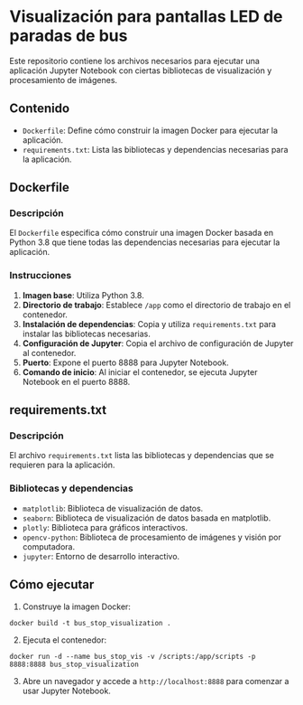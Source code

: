 # Visualización para pantallas LED de paradas de bus

Este repositorio contiene los archivos necesarios para ejecutar una aplicación Jupyter Notebook con ciertas bibliotecas de visualización y procesamiento de imágenes.

## Contenido

- `Dockerfile`: Define cómo construir la imagen Docker para ejecutar la aplicación.
- `requirements.txt`: Lista las bibliotecas y dependencias necesarias para la aplicación.

## Dockerfile

### Descripción

El `Dockerfile` especifica cómo construir una imagen Docker basada en Python 3.8 que tiene todas las dependencias necesarias para ejecutar la aplicación.

### Instrucciones

1. **Imagen base**: Utiliza Python 3.8.
2. **Directorio de trabajo**: Establece `/app` como el directorio de trabajo en el contenedor.
3. **Instalación de dependencias**: Copia y utiliza `requirements.txt` para instalar las bibliotecas necesarias.
4. **Configuración de Jupyter**: Copia el archivo de configuración de Jupyter al contenedor.
5. **Puerto**: Expone el puerto 8888 para Jupyter Notebook.
6. **Comando de inicio**: Al iniciar el contenedor, se ejecuta Jupyter Notebook en el puerto 8888.

## requirements.txt

### Descripción

El archivo `requirements.txt` lista las bibliotecas y dependencias que se requieren para la aplicación.

### Bibliotecas y dependencias

- `matplotlib`: Biblioteca de visualización de datos.
- `seaborn`: Biblioteca de visualización de datos basada en matplotlib.
- `plotly`: Biblioteca para gráficos interactivos.
- `opencv-python`: Biblioteca de procesamiento de imágenes y visión por computadora.
- `jupyter`: Entorno de desarrollo interactivo.

## Cómo ejecutar

1. Construye la imagen Docker:

`docker build -t bus_stop_visualization .`

2. Ejecuta el contenedor:

`docker run -d --name bus_stop_vis -v /scripts:/app/scripts -p 8888:8888 bus_stop_visualization`

3. Abre un navegador y accede a `http://localhost:8888` para comenzar a usar Jupyter Notebook.